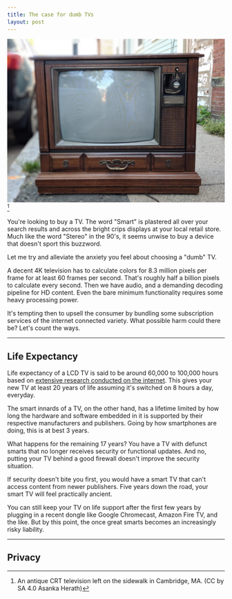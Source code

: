 ```yaml
---
title: The case for dumb TVs
layout: post
---
```


![](/assets/images/dumb-tv.jpg)[^1]

[^1]: An antique CRT television left on the sidewalk in Cambridge, MA. (CC by SA
      4.0 Asanka Herath)

You're looking to buy a TV. The word "Smart" is plastered all over your search
results and across the bright crips displays at your local retail store. Much
like the word "Stereo" in the 90's, it seems unwise to buy a device that doesn't
sport this buzzword.

Let me try and alleviate the anxiety you feel about choosing a "dumb" TV.

A decent 4K television has to calculate colors for 8.3 million pixels per frame
for at least 60 frames per second. That's roughly half a billion pixels to
calculate every second. Then we have audio, and a demanding decoding pipeline
for HD content. Even the bare minimum functionality requires some heavy
processing power.

It's tempting then to upsell the consumer by bundling some subscription services
of the internet connected variety. What possible harm could there be? Let's
count the ways.

***

## Life Expectancy

Life expectancy of a LCD TV is said to be around 60,000 to 100,000 hours based
on [extensive research conducted on the internet][rs]. This gives your new TV at
least 20 years of life assuming it's switched on 8 hours a day, everyday.

The smart innards of a TV, on the other hand, has a lifetime limited by how long
the hardware and software embedded in it is supported by their respective
manufacturers and publishers. Going by how smartphones are doing, this is at
best 3 years.

[rs]: https://www.google.com/search?q=how+long+does+a+LCD+tv+last

What happens for the remaining 17 years? You have a TV with defunct smarts that
no longer receives security or functional updates. And no, putting your TV
behind a good firewall doesn't improve the security situation.

If security doesn't bite you first, you would have a smart TV that can't access
content from newer publishers. Five years down the road, your smart TV will feel
practically ancient.

You can still keep your TV on life support after the first few years by plugging
in a recent dongle like Google Chromecast, Amazon Fire TV, and the like. But by
this point, the once great smarts becomes an increasingly risky liability.

***

## Privacy


